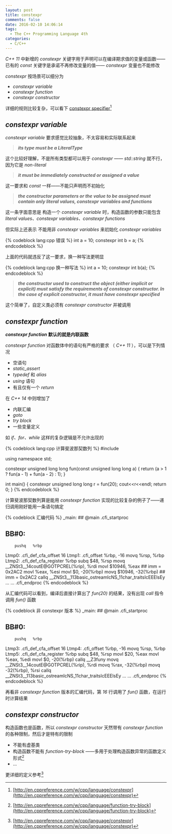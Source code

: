 ```yaml
---
layout: post
title: constexpr
comments: false
date: 2016-02-10 14:06:14
tags:
  - The C++ Programming Language 4th
categories:
  - C/C++
---
```


_C++ 11_ 中新增的 _constexpr_ 关键字用于声明可以在编译期求值的变量或函数——已有的 _const_ 关键字是承诺不再修改变量的值—— _constexpr_ 变量也不能修改

_constexpr_ 按场景可以细分为

* _constexpr variable_
* _constexpr function_
* _constexpr constructor_

详细的规则比较复杂，可以看下 [constexpr specifier](http://en.cppreference.com/w/cpp/language/constexpr)[^1]

[^1]:[http://en.cppreference.com/w/cpp/language/constexpr](http://en.cppreference.com/w/cpp/language/constexpr)

<!--more-->

## _constexpr variable_

_constexpr variable_ 要求感觉比较抽象，不太容易和实际联系起来


> ___its type must be a LiteralType___


这个比较好理解，不是所有类型都可以用于 _constexpr_ —— _std::string_ 就不行，因为它是 _non-literal_


> ___it must be immediately constructed or assigned a value___


这一要求和 _const_ 一样——不能只声明而不初始化


> ___the constructor parameters or the value to be assigned must contain only literal values, constexpr variables and functions___

这一条字面意思是 构造一个 _constexpr variable_ 时，构造函数的参数只能包含 _literal values、constexpr variables、constexpr functions_ 

但实际上还表示 不能用非 _constexpr variables_ 来初始化 _constexpr variables_

{% codeblock lang:cpp 错误 %}
int a = 10;
constexpr int b = a;
{% endcodeblock %}

上面的代码就违反了这一要求，换一种写法更明显


{% codeblock lang:cpp 换一种写法 %}
int a = 10;
constexpr int b(a);
{% endcodeblock %}


> ___the constructor used to construct the object (either implicit or explicit) must satisfy the requirements of constexpr constructor. In the case of explicit constructor, it must have constexpr specified___

这个简单了，自定义类必须有 _constexpr constructor_ 并被调用

## _constexpr function_

___constexpr function___ __默认的就是内联函数__

_constexpr function_ 对函数体中的语句有严格的要求 （ _C++ 11_ ），可以是下列情况

* 空语句
* _static_assert_
* _typedef_ 和 _alias_ 
* _using_ 语句
* 有且仅有一个 _return_

在 _C++ 14_ 中则增加了

* 内联汇编
* _goto_
* _try block_
* 一些变量定义

如 _if、for、while_ 这样的复杂逻辑是不允许出现的


{% codeblock lang:cpp 计算斐波那契数列 %}
#include <iostream>

using namespace std;

constexpr unsigned long long fun(const unsigned long long a)
{
  return (a > 1 ? fun(a - 1) + fun(a - 2) : 1);
}

int main()
{
  constexpr unsigned long long r = fun(20);
  cout<<r<<endl;
  return 0;
}
{% endcodeblock %}

计算斐波那契数列算是能用 _constexpr function_ 实现的比较复杂的例子了——递归调用刚好能用一条语句搞定

{% codeblock 汇编代码 %}
_main:                                  ## @main
        .cfi_startproc
## BB#0:
        pushq   %rbp
Ltmp0:
        .cfi_def_cfa_offset 16
Ltmp1:
        .cfi_offset %rbp, -16
        movq    %rsp, %rbp
Ltmp2:
        .cfi_def_cfa_register %rbp
        subq    $48, %rsp
        movq    __ZNSt3__14coutE@GOTPCREL(%rip), %rdi
        movl    $10946, %eax            ## imm = 0x2AC2
        movl    %eax, %esi
        movl    $0, -20(%rbp)
        movq    $10946, -32(%rbp)       ## imm = 0x2AC2
        callq   __ZNSt3__113basic_ostreamIcNS_11char_traitsIcEEElsEy
        ...
        ...
        .cfi_endproc
{% endcodeblock %}

从汇编代码可以看到，编译后直接计算出了 _fun(20)_ 的结果，没有出现 _call_ 指令调用 _fun()_ 函数

{% codeblock 非 constexpr 版本 %}
_main:                                  ## @main
        .cfi_startproc
## BB#0:
        pushq   %rbp
Ltmp3:
        .cfi_def_cfa_offset 16
Ltmp4:
        .cfi_offset %rbp, -16
        movq    %rsp, %rbp
Ltmp5:
        .cfi_def_cfa_register %rbp
        subq    $48, %rsp
        movl    $20, %eax
        movl    %eax, %edi
        movl    $0, -20(%rbp)
        callq   __Z3funy
        movq    __ZNSt3__14coutE@GOTPCREL(%rip), %rdi
        movq    %rax, -32(%rbp)
        movq    -32(%rbp), %rsi
        callq   __ZNSt3__113basic_ostreamIcNS_11char_traitsIcEEElsEy
        ...
        ...
        .cfi_endproc
{% endcodeblock %}

再看非 _constexpr function_ 版本的汇编代码，第 _16_ 行调用了 _fun()_ 函数，在运行时计算结果

## _constexpr constructor_

构造函数也是函数，所以 _constexpr constructor_ 天然带有 _constexpr function_ 的各种限制，然后才是特有的限制

* 不能有虚基类
* 构造函数不能有 _function-try-block_ ——多用于处理构造函数异常的函数定义形式[^2]
* ...

更详细的定义参考[^1]


[^2]:[http://en.cppreference.com/w/cpp/language/function-try-block](http://en.cppreference.com/w/cpp/language/function-try-block)
